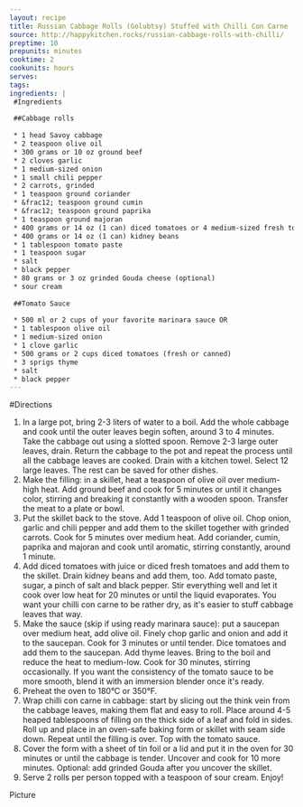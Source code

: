 ```yaml
---
layout: recipe
title: Russian Cabbage Rolls (Golubtsy) Stuffed with Chilli Con Carne
source: http://happykitchen.rocks/russian-cabbage-rolls-with-chilli/
preptime: 10
prepunits: minutes
cooktime: 2
cookunits: hours
serves: 
tags: 
ingredients: |
 #Ingredients
 
 ##Cabbage rolls
 
 * 1 head Savoy cabbage
 * 2 teaspoon olive oil
 * 300 grams or 10 oz ground beef
 * 2 cloves garlic
 * 1 medium-sized onion
 * 1 small chili pepper
 * 2 carrots, grinded
 * 1 teaspoon ground coriander
 * &frac12; teaspoon ground cumin
 * &frac12; teaspoon ground paprika
 * 1 teaspoon ground majoran
 * 400 grams or 14 oz (1 can) diced tomatoes or 4 medium-sized fresh tomatoes
 * 400 grams or 14 oz (1 can) kidney beans
 * 1 tablespoon tomato paste
 * 1 teaspoon sugar
 * salt
 * black pepper
 * 80 grams or 3 oz grinded Gouda cheese (optional)
 * sour cream
 
 ##Tomato Sauce
 
 * 500 ml or 2 cups of your favorite marinara sauce OR
 * 1 tablespoon olive oil
 * 1 medium-sized onion
 * 1 clove garlic
 * 500 grams or 2 cups diced tomatoes (fresh or canned)
 * 3 sprigs thyme
 * salt
 * black pepper
---
```

#Directions

1. In a large pot, bring 2-3 liters of water to a boil. Add the whole cabbage and cook until the outer leaves begin soften, around 3 to 4 minutes. Take the cabbage out using a slotted spoon. Remove 2-3 large outer leaves, drain. Return the cabbage to the pot and repeat the process until all the cabbage leaves are cooked. Drain with a kitchen towel. Select 12 large leaves. The rest can be saved for other dishes.
2. Make the filling: in a skillet, heat a teaspoon of olive oil over medium-high heat. Add ground beef and cook for 5 minutes or until it changes color, stirring and breaking it constantly with a wooden spoon. Transfer the meat to a plate or bowl.
3. Put the skillet back to the stove. Add 1 teaspoon of olive oil. Chop onion, garlic and chili pepper and add them to the skillet together with grinded carrots. Cook for 5 minutes over medium heat. Add coriander, cumin, paprika and majoran and cook until aromatic, stirring constantly, around 1 minute.
4. Add diced tomatoes with juice or diced fresh tomatoes and add them to the skillet. Drain kidney beans and add them, too. Add tomato paste, sugar, a pinch of salt and black pepper. Stir everything well and let it cook over low heat for 20 minutes or until the liquid evaporates. You want your chilli con carne to be rather dry, as it's easier to stuff cabbage leaves that way.
5. Make the sauce (skip if using ready marinara sauce): put a saucepan over medium heat, add olive oil. Finely chop garlic and onion and add it to the saucepan. Cook for 3 minutes or until tender. Dice tomatoes and add them to the saucepan. Add thyme leaves. Bring to the boil and reduce the heat to medium-low. Cook for 30 minutes, stirring occasionally. If you want the consistency of the tomato sauce to be more smooth, blend it with an immersion blender once it's ready.
6. Preheat the oven to 180&deg;C or 350&deg;F.
7. Wrap chilli con carne in cabbage: start by slicing out the think vein from the cabbage leaves, making them flat and easy to roll. Place around 4-5 heaped tablespoons of filling on the thick side of a leaf and fold in sides. Roll up and place in an oven-safe baking form or skillet with seam side down. Repeat until the filling is over. Top with the tomato sauce.
8. Cover the form with a sheet of tin foil or a lid and put it in the oven for 30 minutes or until the cabbage is tender. Uncover and cook for 10 more minutes. Optional: add grinded Gouda after you uncover the skillet.
9. Serve 2 rolls per person topped with a teaspoon of sour cream. Enjoy!

Picture
